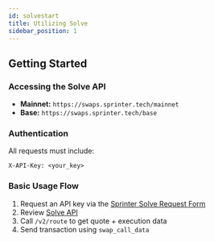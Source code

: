 ```yaml
---
id: solvestart
title: Utilizing Solve
sidebar_position: 1
---
```


## Getting Started

### Accessing the Solve API

- **Mainnet:** `https://swaps.sprinter.tech/mainnet`
- **Base:** `https://swaps.sprinter.tech/base`

### Authentication

All requests must include:

```http
X-API-Key: <your_key>
```

### Basic Usage Flow

1. Request an API key via the [Sprinter Solve Request Form](https://forms.gle/TCAUwcYqguQbWi3bA)
2. Review [Solve API](solveapi)
3. Call `/v2/route` to get quote + execution data
4. Send transaction using `swap_call_data`
